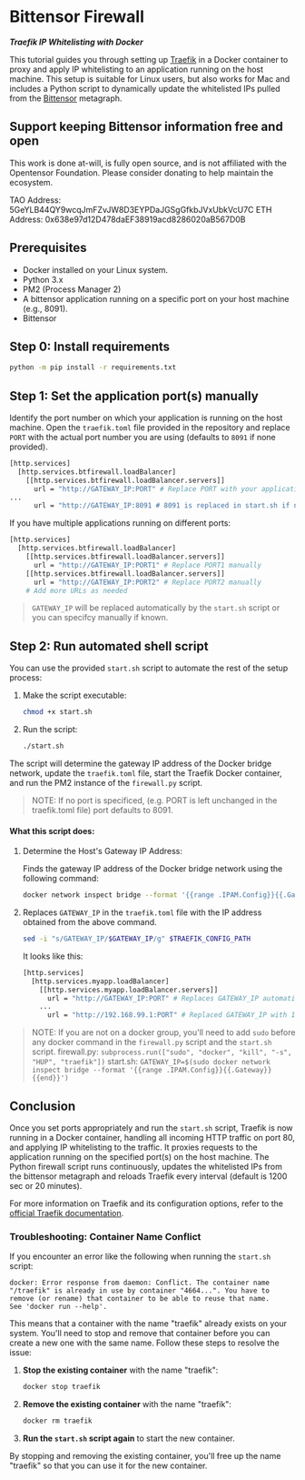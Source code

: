 # Bittensor Firewall
***Traefik IP Whitelisting with Docker***

This tutorial guides you through setting up [Traefik](https://traefik.io/) in a Docker container to proxy and apply IP whitelisting to an application running on the host machine. This setup is suitable for Linux users, but also works for Mac and includes a Python script to dynamically update the whitelisted IPs pulled from the [Bittensor](https://github.com/opentensor/bittensor) metagraph.

## Support keeping Bittensor information free and open
This work is done at-will, is fully open source, and is not affiliated with the Opentensor Foundation. Please consider donating to help maintain the ecosystem.

TAO Address: 5GeYLB44QY9wcqJmFZvJW8D3EYPDaJGSgGfkbJVxUbkVcU7C
ETH Address: 0x638e97d12D478daEF38919acd8286020aB567D0B


## Prerequisites

- Docker installed on your Linux system.
- Python 3.x
- PM2 (Process Manager 2)
- A bittensor application running on a specific port on your host machine (e.g., 8091).
- Bittensor

## Step 0: Install requirements
```bash
python -m pip install -r requirements.txt
```

## Step 1: Set the application port(s) manually

Identify the port number on which your application is running on the host machine. Open the `traefik.toml` file provided in the repository and replace `PORT` with the actual port number you are using (defaults to `8091` if none provided). 

```bash
[http.services]
  [http.services.btfirewall.loadBalancer]
    [[http.services.btfirewall.loadBalancer.servers]]
      url = "http://GATEWAY_IP:PORT" # Replace PORT with your application's port
...
      url = "http://GATEWAY_IP:8091 # 8091 is replaced in start.sh if none provided
```

If you have multiple applications running on different ports:

```bash
[http.services]
  [http.services.btfirewall.loadBalancer]
    [[http.services.btfirewall.loadBalancer.servers]]
      url = "http://GATEWAY_IP:PORT1" # Replace PORT1 manually
    [[http.services.btfirewall.loadBalancer.servers]]
      url = "http://GATEWAY_IP:PORT2" # Replace PORT2 manually
    # Add more URLs as needed
```

> `GATEWAY_IP` will be replaced automatically by the `start.sh` script or you can specifcy manually if known.

## Step 2: Run automated shell script

You can use the provided `start.sh` script to automate the rest of the setup process:

1. Make the script executable:
   ```bash
   chmod +x start.sh
   ```

2. Run the script:
   ```bash
   ./start.sh
   ```

The script will determine the gateway IP address of the Docker bridge network, update the `traefik.toml` file, start the Traefik Docker container, and run the PM2 instance of the `firewall.py` script. 

> NOTE: If no port is specificed, (e.g. PORT is left unchanged in the traefik.toml file) port defaults to 8091.

#### What this script does:

1. Determine the Host's Gateway IP Address:

    Finds the gateway IP address of the Docker bridge network using the following command:

    ```bash
    docker network inspect bridge --format '{{range .IPAM.Config}}{{.Gateway}}{{end}}'
    ```

2. Replaces `GATEWAY_IP` in the `traefik.toml` file with the IP address obtained from the above command.
    ```bash
    sed -i "s/GATEWAY_IP/$GATEWAY_IP/g" $TRAEFIK_CONFIG_PATH
    ```
    It looks like this:
    ```bash
    [http.services]
      [http.services.myapp.loadBalancer]
        [[http.services.myapp.loadBalancer.servers]]
          url = "http://GATEWAY_IP:PORT" # Replaces GATEWAY_IP automatically
        ...
          url = "http://192.168.99.1:PORT" # Replaced GATEWAY_IP with 192.168.99.1

> NOTE: If you are not on a docker group, you'll need to add `sudo` before any docker command in the `firewall.py` script and the `start.sh` script.
firewall.py:
> `subprocess.run(["sudo", "docker", "kill", "-s", "HUP", "traefik"])`
> start.sh:
> `GATEWAY_IP=$(sudo docker network inspect bridge --format '{{range .IPAM.Config}}{{.Gateway}}{{end}}')`

## Conclusion

Once you set ports appropriately and run the `start.sh` script, Traefik is now running in a Docker container, handling all incoming HTTP traffic on port 80, and applying IP whitelisting to the traffic. It proxies requests to the application running on the specified port(s) on the host machine. The Python firewall script runs continuously, updates the whitelisted IPs from the bittensor metagraph and reloads Traefik every interval (default is 1200 sec or 20 minutes).

For more information on Traefik and its configuration options, refer to the [official Traefik documentation](https://doc.traefik.io/traefik/).

### Troubleshooting: Container Name Conflict

If you encounter an error like the following when running the `start.sh` script:

```
docker: Error response from daemon: Conflict. The container name "/traefik" is already in use by container "4664...". You have to remove (or rename) that container to be able to reuse that name.
See 'docker run --help'.
```

This means that a container with the name "traefik" already exists on your system. You'll need to stop and remove that container before you can create a new one with the same name. Follow these steps to resolve the issue:

1. **Stop the existing container** with the name "traefik":

   ```bash
   docker stop traefik
   ```

2. **Remove the existing container** with the name "traefik":

   ```bash
   docker rm traefik
   ```

3. **Run the `start.sh` script again** to start the new container.

By stopping and removing the existing container, you'll free up the name "traefik" so that you can use it for the new container.
